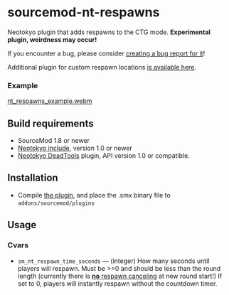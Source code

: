 # sourcemod-nt-respawns
Neotokyo plugin that adds respawns to the CTG mode. **Experimental plugin, weirdness may occur!**

If you encounter a bug, please consider [creating a bug report for it](https://github.com/Rainyan/sourcemod-nt-respawns/issues/new/choose)!

Additional plugin for custom respawn locations [is available here](https://github.com/Rainyan/sourcemod-nt-spawn-locations).

### Example
[nt_respawns_example.webm](https://github.com/Rainyan/sourcemod-nt-respawns/assets/6595066/40307a50-5c2d-443d-be5d-94d4dd4d2259)

## Build requirements
* SourceMod 1.8 or newer
* [Neotokyo include](https://github.com/softashell/sourcemod-nt-include), version 1.0 or newer
* [Neotokyo DeadTools](https://github.com/Rainyan/sourcemod-nt-deadtools) plugin, API version 1.0 or compatible.

## Installation
* Compile [the plugin](addons/sourcemod/scripting), and place the .smx binary file to `addons/sourcemod/plugins`

## Usage
### Cvars
* `sm_nt_respawn_time_seconds` — (integer) How many seconds until players will respawn. Must be >=0 and should be less than the round length (currently there is [**no** respawn canceling](https://github.com/Rainyan/sourcemod-nt-respawns/issues/4) at new round start!) If set to 0, players will instantly respawn without the countdown timer.
